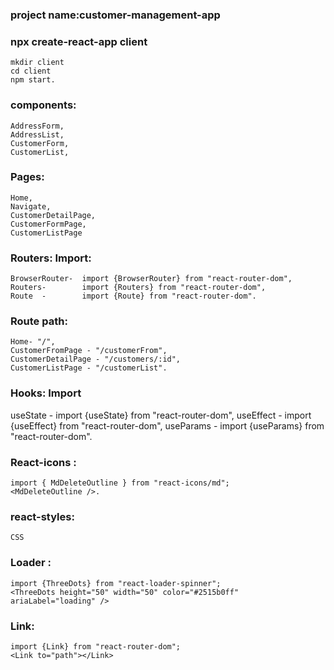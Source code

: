 ### project name:customer-management-app 

### npx create-react-app client 
    mkdir client 
    cd client 
    npm start. 
### components:
    AddressForm,
    AddressList,
    CustomerForm,
    CustomerList, 
### Pages:
    Home,
    Navigate,
    CustomerDetailPage,
    CustomerFormPage,
    CustomerListPage 
### Routers:         Import:
    BrowserRouter-  import {BrowserRouter} from "react-router-dom",
    Routers-        import {Routers} from "react-router-dom",
    Route  -        import {Route} from "react-router-dom". 
### Route path: 
    Home- "/", 
    CustomerFromPage - "/customerFrom",
    CustomerDetailPage - "/customers/:id",
    CustomerListPage - "/customerList".


### Hooks:    Import
useState -    import {useState} from "react-router-dom",
useEffect -   import {useEffect} from "react-router-dom",
useParams -   import {useParams} from  "react-router-dom".

### React-icons :
    
    import { MdDeleteOutline } from "react-icons/md";
    <MdDeleteOutline />.
### react-styles:
    CSS   

### Loader :
    import {ThreeDots} from "react-loader-spinner";
    <ThreeDots height="50" width="50" color="#2515b0ff" ariaLabel="loading" /> 
### Link:
    import {Link} from "react-router-dom"; 
    <Link to="path"></Link> 
